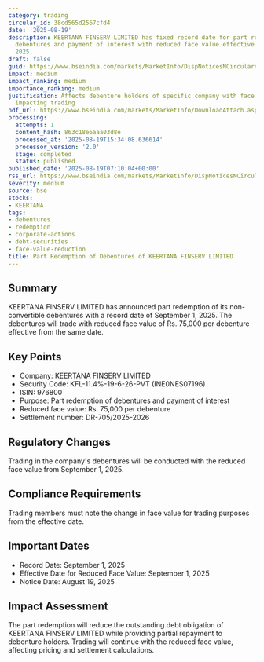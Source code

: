 ```yaml
---
category: trading
circular_id: 38cd565d2567cfd4
date: '2025-08-19'
description: KEERTANA FINSERV LIMITED has fixed record date for part redemption of
  debentures and payment of interest with reduced face value effective September 1,
  2025.
draft: false
guid: https://www.bseindia.com/markets/MarketInfo/DispNoticesNCirculars.aspx?Noticeid={D636F173-30BA-46FA-989C-3213FC9BDF8D}&noticeno=20250819-7&dt=08/19/2025&icount=7&totcount=52&flag=0
impact: medium
impact_ranking: medium
importance_ranking: medium
justification: Affects debenture holders of specific company with face value reduction
  impacting trading
pdf_url: https://www.bseindia.com/markets/MarketInfo/DownloadAttach.aspx?id=20250819-7&attachedId=
processing:
  attempts: 1
  content_hash: 863c18e6aaa03d8e
  processed_at: '2025-08-19T15:34:08.636614'
  processor_version: '2.0'
  stage: completed
  status: published
published_date: '2025-08-19T07:10:04+00:00'
rss_url: https://www.bseindia.com/markets/MarketInfo/DispNoticesNCirculars.aspx?Noticeid={D636F173-30BA-46FA-989C-3213FC9BDF8D}&noticeno=20250819-7&dt=08/19/2025&icount=7&totcount=52&flag=0
severity: medium
source: bse
stocks:
- KEERTANA
tags:
- debentures
- redemption
- corporate-actions
- debt-securities
- face-value-reduction
title: Part Redemption of Debentures of KEERTANA FINSERV LIMITED
---
```


## Summary

KEERTANA FINSERV LIMITED has announced part redemption of its non-convertible debentures with a record date of September 1, 2025. The debentures will trade with reduced face value of Rs. 75,000 per debenture effective from the same date.

## Key Points

- Company: KEERTANA FINSERV LIMITED
- Security Code: KFL-11.4%-19-6-26-PVT (INE0NES07196)
- ISIN: 976800
- Purpose: Part redemption of debentures and payment of interest
- Reduced face value: Rs. 75,000 per debenture
- Settlement number: DR-705/2025-2026

## Regulatory Changes

Trading in the company's debentures will be conducted with the reduced face value from September 1, 2025.

## Compliance Requirements

Trading members must note the change in face value for trading purposes from the effective date.

## Important Dates

- Record Date: September 1, 2025
- Effective Date for Reduced Face Value: September 1, 2025
- Notice Date: August 19, 2025

## Impact Assessment

The part redemption will reduce the outstanding debt obligation of KEERTANA FINSERV LIMITED while providing partial repayment to debenture holders. Trading will continue with the reduced face value, affecting pricing and settlement calculations.